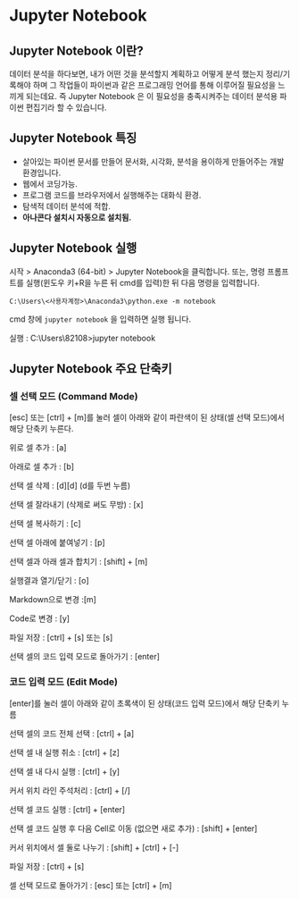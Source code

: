 # Jupyter Notebook

## Jupyter Notebook 이란?
데이터 분석을 하다보면, 내가 어떤 것을 분석할지 계획하고 어떻게 분석 했는지
정리/기록해야 하며 그 작업들이 파이썬과 같은 프로그래밍 언어를 통해 이루어질
필요성을 느끼게 되는데요.
즉 Jupyter Notebook 은 이 필요성을 충족시켜주는 데이터 분석용 파이썬 편집기라 할
수 있습니다.

## Jupyter Notebook 특징

- 살아있는 파이썬 문서를 만들어 문서화, 시각화, 분석을 용이하게 만들어주는 개발
환경입니다.
- 웹에서 코딩가능.
- 프로그램 코드를 브라우저에서 실행해주는 대화식 환경.
- 탐색적 데이터 분석에 적합.
- **아나콘다 설치시 자동으로 설치됨.**

## Jupyter Notebook 실행

시작 > Anaconda3 (64-bit) > Jupyter Notebook을 클릭합니다.
또는, 명령 프롬프트를 실행(윈도우 키+R을 누른 뒤 cmd를 입력)한 뒤 다음 명령을 입력합니다.

``` C:\Users\<사용자계정>\Anaconda3\python.exe -m notebook ```

cmd 창에  ```jupyter notebook``` 을 입력하면 실행 됩니다.

실행 : C:\Users\82108>jupyter notebook


## Jupyter Notebook 주요 단축키


### 셀 선택 모드 (Command Mode)


[esc] 또는 [ctrl] + [m]를 눌러 셀이 아래와 같이 파란색이 된 상태(셀 선택 모드)에서 해당 단축키 누른다.


위로 셀 추가 : [a]


아래로 셀 추가 : [b]


선택 셀 삭제 : [d][d] (d를 두번 누름)



선택 셀 잘라내기 (삭제로 써도 무방) : [x]


선택 셀 복사하기 : [c] 



선택 셀 아래에 붙여넣기 : [p] 



선택 셀과 아래 셀과 합치기 : [shift] + [m]


실행결과 열기/닫기 : [o]


Markdown으로 변경 :[m]


Code로 변경 : [y]


파일 저장 : [ctrl] + [s] 또는 [s] 


선택 셀의 코드 입력 모드로 돌아가기 : [enter]


### 코드 입력 모드 (Edit Mode)


[enter]를 눌러 셀이 아래와 같이 초록색이 된 상태(코드 입력 모드)에서 해당 단축키 누름


선택 셀의 코드 전체 선택 : [ctrl] + [a]


선택 셀 내 실행 취소 : [ctrl] + [z]


선택 셀 내 다시 실행 : [ctrl] + [y]


커서 위치 라인 주석처리 : [ctrl] + [/]


선택 셀 코드 실행 : [ctrl] + [enter]


선택 셀 코드 실행 후 다음 Cell로 이동 (없으면 새로 추가) : [shift] + [enter]


커서 위치에서 셀 둘로 나누기 : [shift] + [ctrl] + [-]


파일 저장 : [ctrl] + [s]


셀 선택 모드로 돌아가기 : [esc] 또는 [ctrl] + [m]
